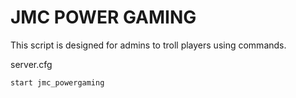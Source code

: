 # JMC POWER GAMING
This script is designed for admins to troll players using commands.

server.cfg
```bash
start jmc_powergaming
```
